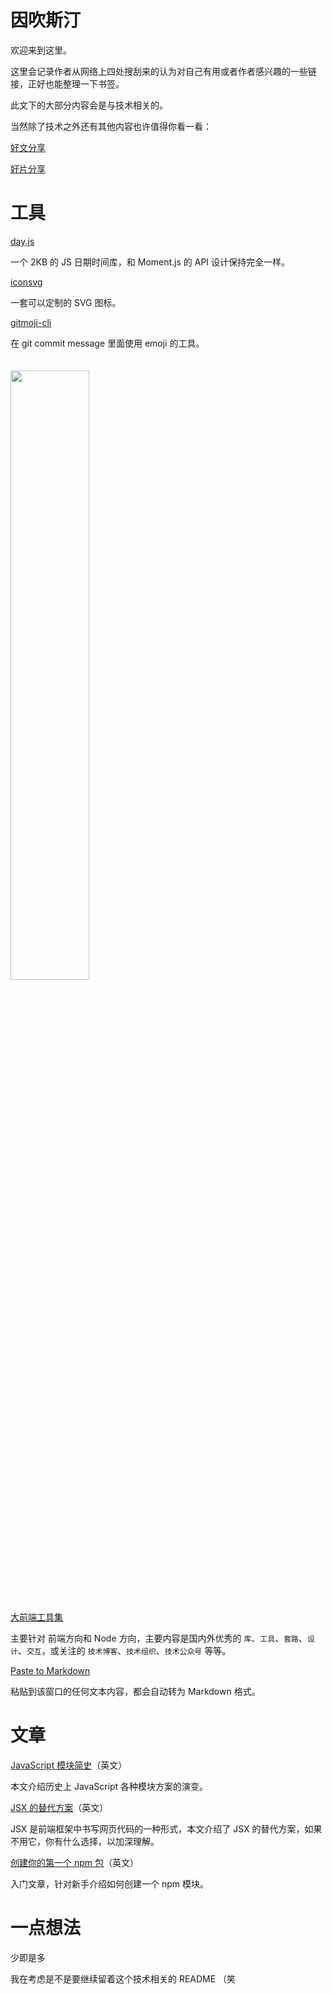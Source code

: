 # 因吹斯汀

欢迎来到这里。

这里会记录作者从网络上四处搜刮来的认为对自己有用或者作者感兴趣的一些链接，正好也能整理一下书签。

此文下的大部分内容会是与技术相关的。

当然除了技术之外还有其他内容也许值得你看一看：

[好文分享](./好文分享.md) 

[好片分享](./好片分享.md)

# 工具

[day.js](https://github.com/iamkun/dayjs)

一个 2KB 的 JS 日期时间库，和 Moment.js 的 API 设计保持完全一样。

[iconsvg](<https://iconsvg.xyz/>)

一套可以定制的 SVG 图标。

[gitmoji-cli](<https://github.com/carloscuesta/gitmoji-cli>)

在 git commit message 里面使用 emoji 的工具。

<img src="https://cloud.githubusercontent.com/assets/7629661/20454643/11eb9e40-ae47-11e6-90db-a1ad8a87b495.gif" width="50%" style="margin: 20px 0;">

[大前端工具集](<https://github.com/nieweidong/fetool>)

主要针对 前端方向和 Node 方向，主要内容是国内外优秀的 `库`、`工具`、`套路`、`设计`、`交互`，或关注的 `技术博客`、`技术组织`、`技术公众号` 等等。

[Paste to Markdown](https://euangoddard.github.io/clipboard2markdown/)

粘贴到该窗口的任何文本内容，都会自动转为 Markdown 格式。

# 文章

[JavaScript 模块简史](https://ponyfoo.com/articles/brief-history-of-modularity)（英文）

本文介绍历史上 JavaScript 各种模块方案的演变。

[JSX 的替代方案](https://blog.bloomca.me/2019/02/23/alternatives-to-jsx.html)（英文）

JSX 是前端框架中书写网页代码的一种形式，本文介绍了 JSX 的替代方案，如果不用它，你有什么选择，以加深理解。

[创建你的第一个 npm 包](https://www.danvega.me/blog/2019/02/10/creating-your-first-npm-package/)（英文）

入门文章，针对新手介绍如何创建一个 npm 模块。

# 一点想法

少即是多

我在考虑是不是要继续留着这个技术相关的 README （笑